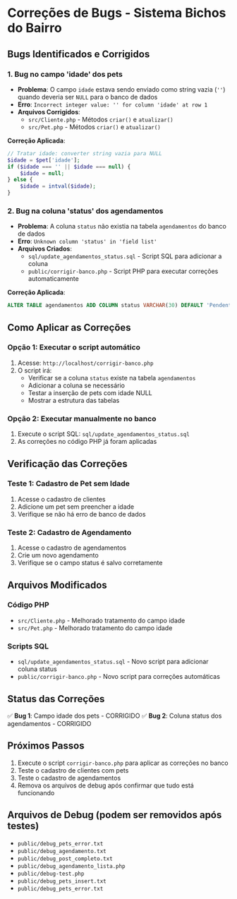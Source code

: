 # Correções de Bugs - Sistema Bichos do Bairro

## Bugs Identificados e Corrigidos

### 1. **Bug no campo 'idade' dos pets**
- **Problema**: O campo `idade` estava sendo enviado como string vazia (`''`) quando deveria ser `NULL` para o banco de dados
- **Erro**: `Incorrect integer value: '' for column 'idade' at row 1`
- **Arquivos Corrigidos**:
  - `src/Cliente.php` - Métodos `criar()` e `atualizar()`
  - `src/Pet.php` - Métodos `criar()` e `atualizar()`

**Correção Aplicada**:
```php
// Tratar idade: converter string vazia para NULL
$idade = $pet['idade'];
if ($idade === '' || $idade === null) {
    $idade = null;
} else {
    $idade = intval($idade);
}
```

### 2. **Bug na coluna 'status' dos agendamentos**
- **Problema**: A coluna `status` não existia na tabela `agendamentos` do banco de dados
- **Erro**: `Unknown column 'status' in 'field list'`
- **Arquivos Criados**:
  - `sql/update_agendamentos_status.sql` - Script SQL para adicionar a coluna
  - `public/corrigir-banco.php` - Script PHP para executar correções automaticamente

**Correção Aplicada**:
```sql
ALTER TABLE agendamentos ADD COLUMN status VARCHAR(30) DEFAULT 'Pendente' AFTER servico
```

## Como Aplicar as Correções

### Opção 1: Executar o script automático
1. Acesse: `http://localhost/corrigir-banco.php`
2. O script irá:
   - Verificar se a coluna `status` existe na tabela `agendamentos`
   - Adicionar a coluna se necessário
   - Testar a inserção de pets com idade NULL
   - Mostrar a estrutura das tabelas

### Opção 2: Executar manualmente no banco
1. Execute o script SQL: `sql/update_agendamentos_status.sql`
2. As correções no código PHP já foram aplicadas

## Verificação das Correções

### Teste 1: Cadastro de Pet sem Idade
1. Acesse o cadastro de clientes
2. Adicione um pet sem preencher a idade
3. Verifique se não há erro de banco de dados

### Teste 2: Cadastro de Agendamento
1. Acesse o cadastro de agendamentos
2. Crie um novo agendamento
3. Verifique se o campo status é salvo corretamente

## Arquivos Modificados

### Código PHP
- `src/Cliente.php` - Melhorado tratamento do campo idade
- `src/Pet.php` - Melhorado tratamento do campo idade

### Scripts SQL
- `sql/update_agendamentos_status.sql` - Novo script para adicionar coluna status
- `public/corrigir-banco.php` - Novo script para correções automáticas

## Status das Correções

✅ **Bug 1**: Campo idade dos pets - CORRIGIDO
✅ **Bug 2**: Coluna status dos agendamentos - CORRIGIDO

## Próximos Passos

1. Execute o script `corrigir-banco.php` para aplicar as correções no banco
2. Teste o cadastro de clientes com pets
3. Teste o cadastro de agendamentos
4. Remova os arquivos de debug após confirmar que tudo está funcionando

## Arquivos de Debug (podem ser removidos após testes)

- `public/debug_pets_error.txt`
- `public/debug_agendamento.txt`
- `public/debug_post_completo.txt`
- `public/debug_agendamento_lista.php`
- `public/debug-test.php`
- `public/debug_pets_insert.txt`
- `public/debug_pets_error.txt` 